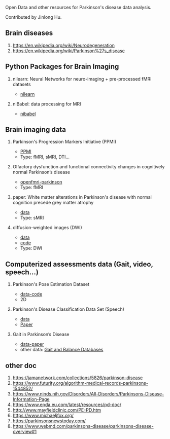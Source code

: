 Open Data and other resources for Parkinson's disease data analysis.

Contributed by Jinlong Hu.

## Brain diseases
1. https://en.wikipedia.org/wiki/Neurodegeneration
1. https://en.wikipedia.org/wiki/Parkinson%27s_disease


## Python Packages for Brain Imaging
1. nilearn: Neural Networks for neuro-imaging + pre-processed fMRI datasets 
   - [nilearn](https://nilearn.github.io/introduction.html)
   
1. niBabel: data processing for MRI
   - [nibabel](http://nipy.org/nibabel/gettingstarted.html)

## Brain imaging data
1. Parkinson's Progression Markers Initiative (PPMI)
   - [PPMI](https://www.ppmi-info.org/)
   - Type: fMRI, sMRI, DTI...

1. Olfactory dysfunction and functional connectivity changes in cognitively normal Parkinson’s disease
   - [openfmri-parkinson](https://www.openfmri.org/dataset/ds000245/)
   - Type: fMRI  

1. paper: White matter alterations in Parkinson's disease with normal cognition precede grey matter atrophy
   - [data](https://datadryad.org/resource/doi:10.5061/dryad.b4q8k)
   - Type: sMRI

1. diffusion-weighted images (DWI)
   - [data](https://www.nitrc.org/projects/parktdi/)
   - [code](https://github.com/CyclotronResearchCentre/parktdi_scripts)
   - Type: DWI


## Computerized assessments data (Gait, video, speech...)
1. Parkinson's Pose Estimation Dataset
   - [data-code](https://github.com/limi44/Parkinson-s-Pose-Estimation-Dataset)
   - 2D

1. Parkinson's Disease Classification Data Set (Speech)
   - [data](https://archive.ics.uci.edu/ml/datasets/Parkinson%27s+Disease+Classification)
   - [Paper](https://www.sciencedirect.com/science/article/pii/S1568494618305799?via%3Dihub)
   
1. Gait in Parkinson’s Disease
   - [data-paper](https://physionet.org/pn3/gaitpdb/)
   - other data: [Gait and Balance Databases](https://physionet.org/physiobank/database/)
  

## other doc
1. https://jamanetwork.com/collections/5826/parkinson-disease
1. https://www.futurity.org/algorithm-medical-records-parkinsons-1544852/
1. https://www.ninds.nih.gov/Disorders/All-Disorders/Parkinsons-Disease-Information-Page
1. https://www.epda.eu.com/latest/resources/pd-doc/
1. http://www.mayfieldclinic.com/PE-PD.htm
1. https://www.michaeljfox.org/
1. https://parkinsonsnewstoday.com/
1. https://www.webmd.com/parkinsons-disease/parkinsons-disease-overview#1

